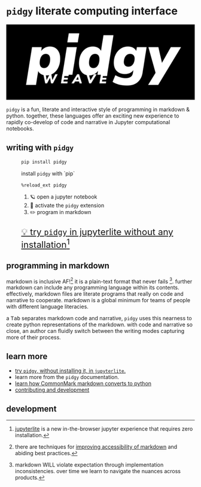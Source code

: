 # `pidgy` literate computing interface

![pidgy logo](pidgy.png "PIDGY written in large lower case sans serif text with the word WEAVE written in capital letters underneath the letters PID")

`pidgy` is a fun, literate and interactive style of programming in markdown & python. together, these languages offer an exciting new experience to rapidly co-develop of code and narrative in Jupyter computational notebooks.

## writing with `pidgy`

<figure markdown>

```bash
pip install pidgy
```
<figcaption>install <code>pidgy</code> with `pip`</figcaption>
</figure>


<figure markdown>

```ipython
%reload_ext pidgy
```
<figcaption markdown>

1. 🪐 open a jupyter notebook
2. 🔌 activate the <code>pidgy</code> extension
3. ✏️ program in markdown
 
</figcaption> 
</figure>

<figure markdown>

<figcaption markdown style="font-size: 1.5rem;">

[💡 try `pidgy` in jupyterlite without any installation][pidgy lite][^lite] 

</figcaption>
</figure>

## programming in markdown

markdown is inclusive AF![^a11y] it is a plain-text format that never fails [^violate].
further markdown can include any programming language within its contents.
effectively, markdown files are literate programs that really on code and narrative to cooperate. markdown is a global minimum for teams of people with different language literacies.

a <kbd>Tab</kbd> separates markdown code and narrative, `pidgy` uses this nearness to create python representations of the markdown. with code and narrative so close, an author can fluidly switch between the writing modes capturing more of their process.

## learn more

* [try `pidgy`, without installing it, in `jupyterlite`.][pidgy lite]
* learn more from the `pidgy` documentation.
* [learn how CommonMark markdown converts to python][midgy]
* [contributing and development]

## development

[midgy]: https://github.com/deathbeds/midgy "midgy tangles markdown to python from pidgy"
[pip]: https://pypi.org/ "python package index"
[improving accessibility of markdown]: https://www.smashingmagazine.com/2021/09/improving-accessibility-of-markdown/
[With Markdown, Even the Blind Can Write]: https://tidbits.com/2013/06/18/with-markdown-even-the-blind-can-write/
[pidgy lite]: #
[jupyterlite]: https://github.com/jupyterlite/jupyterlite
[contributing and development]: #

[^a11y]: there are techniques for [improving accessibility of markdown] and abiding best practices.
[^violate]: markdown WILL violate expectation through implementation inconsistencies. over time we learn to navigate the nuances across products.
[^lite]: [jupyterlite] is a new in-the-browser jupyter experience that requires zero installation.